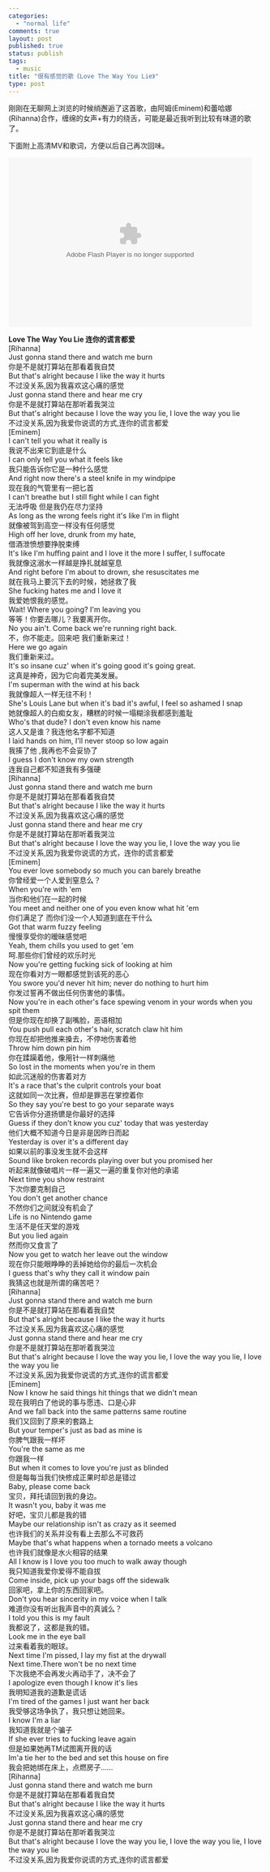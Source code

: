 ```yaml
--- 
categories: 
  - "normal life"
comments: true
layout: post
published: true
status: publish
tags: 
  - music
title: "很有感觉的歌《Love The Way You Lie》"
type: post
---
```

刚刚在无聊网上浏览的时候绡邂逅了这首歌，由阿姆(Eminem)和蕾哈娜(Rihanna)合作，缠绵的女声+有力的绕舌，可能是最近我听到比较有味道的歌了。  

下面附上高清MV和歌词，方便以后自己再次回味。  

<embed src="http://www.yinyuetai.com/video/player/64785/v_0.swf" quality="high" width="480" height="334" align="middle" allowscriptaccess="sameDomain" type="application/x-shockwave-flash"></embed>  

<strong>Love The Way You Lie 连你的谎言都爱      <br></strong>[Rihanna]     <br>Just gonna stand there and watch me burn     <br>你是不是就打算站在那看着我自焚     <br>But that's alright because I like the way it hurts     <br>不过没关系,因为我喜欢这心痛的感觉     <br>Just gonna stand there and hear me cry     <br>你是不是就打算站在那听着我哭泣     <br>But that's alright because I love the way you lie, I love the way you lie     <br>不过没关系,因为我爱你说谎的方式,连你的谎言都爱     <br>[Eminem]     <br>I can't tell you what it really is     <br>我说不出来它到底是什么     <br>I can only tell you what it feels like     <br>我只能告诉你它是一种什么感觉     <br>And right now there's a steel knife in my windpipe     <br>现在我的气管里有一把匕首     <br>I can't breathe but I still fight while I can fight     <br>无法呼吸 但是我仍在尽力坚持     <br>As long as the wrong feels right it's like I'm in flight     <br>就像被驾到高空一样没有任何感觉     <br>High off her love, drunk from my hate,     <br>借酒泄愤想要挣脱束缚     <br>It's like I'm huffing paint and I love it the more I suffer, I suffocate     <br>我就像这溺水一样越是挣扎就越窒息     <br>And right before I'm about to drown, she resuscitates me     <br>就在我马上要沉下去的时候，她拯救了我     <br>She fucking hates me and I love it     <br>我爱她恨我的感觉。     <br>Wait! Where you going? I'm leaving you     <br>等等！你要去哪儿？我要离开你。     <br>No you ain't. Come back we're running right back.     <br>不，你不能走。回来吧 我们重新来过！     <br>Here we go again     <br>我们重新来过。     <br>It's so insane cuz' when it's going good it's going great.     <br>这真是神奇，因为它向着完美发展。     <br>I'm superman with the wind at his back     <br>我就像超人一样无往不利！     <br>She's Louis Lane but when it's bad it's awful, I feel so ashamed I snap     <br>她就像超人的白痴女友，糟糕的时候一塌糊涂我都感到羞耻     <br>Who's that dude? I don't even know his name     <br>这人又是谁？我连他名字都不知道     <br>I laid hands on him, I'll never stoop so low again     <br>我揍了他 ,我再也不会妥协了     <br>I guess I don't know my own strength     <br>连我自己都不知道我有多强硬     <br>[Rihanna]     <br>Just gonna stand there and watch me burn     <br>你是不是就打算站在那看着我自焚     <br>But that's alright because I like the way it hurts     <br>不过没关系,因为我喜欢这心痛的感觉     <br>Just gonna stand there and hear me cry     <br>你是不是就打算站在那听着我哭泣     <br>But that's alright because I love the way you lie, I love the way you lie     <br>不过没关系,因为我爱你说谎的方式，连你的谎言都爱     <br>[Eminem]     <br>You ever love somebody so much you can barely breathe     <br>你曾经爱一个人爱到窒息么？     <br>When you're with 'em     <br>当你和他们在一起的时候     <br>You meet and neither one of you even know what hit 'em     <br>你们满足了 而你们没一个人知道到底在干什么     <br>Got that warm fuzzy feeling     <br>慢慢享受你的暧昧感觉吧     <br>Yeah, them chills you used to get 'em     <br>呵.那些你们曾经的欢乐时光     <br>Now you're getting fucking sick of looking at him     <br>现在你看对方一眼都感觉到该死的恶心     <br>You swore you'd never hit him; never do nothing to hurt him     <br>你发过誓再不做出任何伤害他的事情。     <br>Now you're in each other's face spewing venom in your words when you spit them     <br>但是你现在却换了副嘴脸，恶语相加     <br>You push pull each other's hair, scratch claw hit him     <br>你现在却把他推来搡去，不停地伤害着他     <br>Throw him down pin him     <br>你在蹂躏着他，像用针一样刺痛他     <br>So lost in the moments when you're in them     <br>如此沉迷般的伤害着对方     <br>It's a race that's the culprit controls your boat     <br>这就如同一次比赛，但却是罪恶在掌控着你     <br>So they say you're best to go your separate ways     <br>它告诉你分道扬镳是你最好的选择     <br>Guess if they don't know you cuz' today that was yesterday     <br>他们大概不知道今日是非是因昨日而起     <br>Yesterday is over it's a different day     <br>如果以前的事没发生就不会这样     <br>Sound like broken records playing over but you promised her     <br>听起来就像破唱片一样一遍又一遍的重复你对他的承诺     <br>Next time you show restraint     <br>下次你要克制自己     <br>You don't get another chance     <br>不然你们之间就没有机会了     <br>Life is no Nintendo game     <br>生活不是任天堂的游戏     <br>But you lied again     <br>然而你又食言了     <br>Now you get to watch her leave out the window     <br>现在你只能眼睁睁的丢掉她给你的最后一次机会     <br>I guess that's why they call it window pain     <br>我猜这也就是所谓的痛苦吧？     <br>[Rihanna]     <br>Just gonna stand there and watch me burn     <br>你是不是就打算站在那看着我自焚     <br>But that's alright because I like the way it hurts     <br>不过没关系,因为我喜欢这心痛的感觉     <br>Just gonna stand there and hear me cry     <br>你是不是就打算站在那听着我哭泣     <br>But that's alright because I love the way you lie, I love the way you lie, I love the way you lie     <br>不过没关系,因为我爱你说谎的方式,连你的谎言都爱     <br>[Eminem]     <br>Now I know he said things hit things that we didn't mean     <br>现在我明白了他说的事与愿违、口是心非     <br>And we fall back into the same patterns same routine     <br>我们又回到了原来的套路上     <br>But your temper's just as bad as mine is     <br>你脾气跟我一样坏     <br>You're the same as me     <br>你跟我一样     <br>But when it comes to love you're just as blinded     <br>但是每每当我们快修成正果时却总是错过     <br>Baby, please come back     <br>宝贝，拜托请回到我的身边。     <br>It wasn't you, baby it was me     <br>好吧，宝贝儿都是我的错     <br>Maybe our relationship isn't as crazy as it seemed     <br>也许我们的关系并没有看上去那么不可救药     <br>Maybe that's what happens when a tornado meets a volcano     <br>也许我们就像是水火相容的结果     <br>All I know is I love you too much to walk away though     <br>我只知道我爱你爱得不能自拔     <br>Come inside, pick up your bags off the sidewalk     <br>回家吧，拿上你的东西回家吧。     <br>Don't you hear sincerity in my voice when I talk     <br>难道你没有听出我声音中的真诚么？     <br>I told you this is my fault     <br>我都说了，这都是我的错。     <br>Look me in the eye ball     <br>过来看着我的眼球。     <br>Next time I'm pissed, I lay my fist at the drywall     <br>Next time.There won't be no next time     <br>下次我绝不会再发火再动手了，决不会了     <br>I apologize even though I know it's lies     <br>我明知道我的道歉是谎话     <br>I'm tired of the games I just want her back     <br>我受够这场争执了，我只想让她回来。     <br>I know I'm a liar     <br>我知道我就是个骗子     <br>If she ever tries to fucking leave again     <br>但是如果她再TM试图离开我的话     <br>Im'a tie her to the bed and set this house on fire     <br>我会把她绑在床上，点燃房子……     <br>[Rihanna]     <br>Just gonna stand there and watch me burn     <br>你是不是就打算站在那看着我自焚     <br>But that's alright because I like the way it hurts     <br>不过没关系,因为我喜欢这心痛的感觉     <br>Just gonna stand there and hear me cry     <br>你是不是就打算站在那听着我哭泣     <br>But that's alright because I love the way you lie, I love the way you lie, I love the way you lie     <br>不过没关系,因为我爱你说谎的方式,连你的谎言都爱
